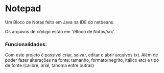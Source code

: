 # Notepad
Um Bloco de Notas feito em Java na IDE do netbeans.

Os arquivos de código estão em '/Bloco de Notas/src'.
### Funcionalidades:
Com este projeto é possivel  criar, salvar, editar e abrir arquivos txt. Além de poder fazer alterações na fonte: tamanho, formato(negrito, itálico etc) e tipo de fonte (calibre, arial, tahoma entre outras) 